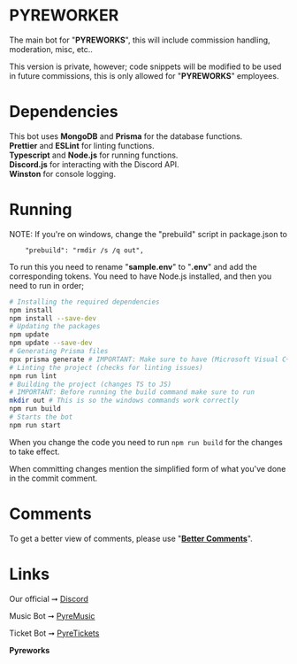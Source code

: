 # PYREWORKER

The main bot for "**PYREWORKS**", this will include commission handling, moderation, misc, etc..

This version is private, however; code snippets will be modified to be used in future commissions, this is only allowed for "**PYREWORKS**" employees.

# Dependencies

This bot uses **MongoDB** and **Prisma** for the database functions.  
**Prettier** and **ESLint** for linting functions.  
**Typescript** and **Node.js** for running functions.  
**Discord.js** for interacting with the Discord API.  
**Winston** for console logging.

# Running

NOTE: If you're on windows, change the "prebuild" script in package.json to

```
    "prebuild": "rmdir /s /q out",
```

To run this you need to rename "**sample.env**" to "**.env**" and add the corresponding tokens.
You need to have Node.js installed, and then you need to run in order;

```bash
# Installing the required dependencies
npm install
npm install --save-dev
# Updating the packages
npm update
npm update --save-dev
# Generating Prisma files
npx prisma generate # IMPORTANT: Make sure to have (Microsoft Visual C++ 2015 Redistributable) for this to work
# Linting the project (checks for linting issues)
npm run lint
# Building the project (changes TS to JS)
# IMPORTANT: Before running the build command make sure to run
mkdir out # This is so the windows commands work correctly
npm run build
# Starts the bot
npm run start
```

When you change the code you need to run `npm run build` for the changes to take effect.

When committing changes mention the simplified form of what you've done in the commit comment.

# Comments

To get a better view of comments, please use "**[Better Comments](https://marketplace.visualstudio.com/items?itemName=aaron-bond.better-comments)**".

# Links

Our official ➞ [Discord](https://discord.gg/RuzEMyjRuR)

Music Bot ➞ [PyreMusic](https://github.com/bigblackfootman/pyremusic)

Ticket Bot ➞ [PyreTickets](https://github.com/bigblackfootman/pyretickets)

**Pyreworks**
